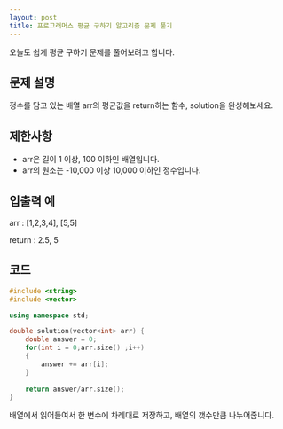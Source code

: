 ```yaml
---
layout: post
title: 프로그래머스 평균 구하기 알고리즘 문제 풀기
---
```


오늘도 쉽게 평균 구하기 문제를 풀어보려고 합니다.

## 문제 설명

정수를 담고 있는 배열 arr의 평균값을 return하는 함수, solution을 완성해보세요.

## 제한사항

* arr은 길이 1 이상, 100 이하인 배열입니다.
* arr의 원소는 -10,000 이상 10,000 이하인 정수입니다.

## 입출력 예

arr	: [1,2,3,4], [5,5]

return : 2.5, 5

## 코드

```c++
#include <string>
#include <vector>

using namespace std;

double solution(vector<int> arr) {
    double answer = 0;
    for(int i = 0;arr.size() ;i++)
    {
        answer += arr[i];
    }
    
    return answer/arr.size();
}
```

배열에서 읽어들여서 한 변수에 차례대로 저장하고, 배열의 갯수만큼 나누어줍니다.